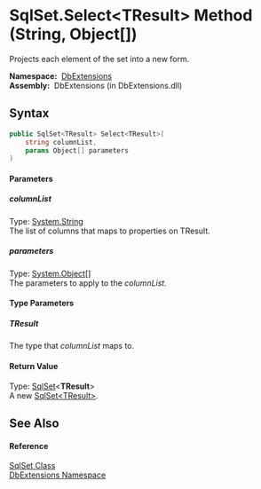 SqlSet.Select&lt;TResult> Method (String, Object[])
===================================================
  Projects each element of the set into a new form.

  **Namespace:**  [DbExtensions][1]  
  **Assembly:**  DbExtensions (in DbExtensions.dll)

Syntax
------

```csharp
public SqlSet<TResult> Select<TResult>(
	string columnList,
	params Object[] parameters
)

```

#### Parameters

##### *columnList*
Type: [System.String][2]  
The list of columns that maps to properties on TResult.

##### *parameters*
Type: [System.Object][3][]  
The parameters to apply to the *columnList*.

#### Type Parameters

##### *TResult*
The type that *columnList* maps to.

#### Return Value
Type: [SqlSet][4]&lt;**TResult**>  
A new [SqlSet&lt;TResult>][4].

See Also
--------

#### Reference
[SqlSet Class][5]  
[DbExtensions Namespace][1]  

[1]: ../README.md
[2]: http://msdn.microsoft.com/en-us/library/s1wwdcbf
[3]: http://msdn.microsoft.com/en-us/library/e5kfa45b
[4]: ../SqlSet_1/README.md
[5]: README.md
